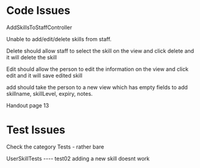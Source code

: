 # Code Issues 

AddSkillsToStaffController 

Unable to add/edit/delete skills from staff. 

Delete should allow staff to select the skill on the view and click delete and it will delete the skill

Edit should allow the person to edit the information on the view and click edit and it will save edited skill

add should take the person to a new view which has empty fields to add skillname, skillLevel, expiry, notes.

Handout page 13 

# Test Issues 

Check the category Tests - rather bare 

UserSkillTests ---- 
test02 adding a new skill doesnt work 

